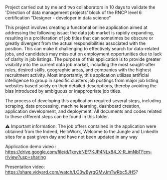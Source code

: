 Project carried out by me and two collaborators in 10 days to validate the 'Direction of data management projects' block of the RNCP level 6 certification "Designer - developer in data science"

This project involves creating a functional online application aimed at addressing the following issue: the data job market is rapidly expanding, resulting in a proliferation of job titles that can sometimes be obscure or greatly divergent from the actual responsibilities associated with the position. This can make it challenging to effectively search for data-related jobs, and candidates may miss out on employment opportunities due to lack of clarity in job listings. The purpose of this application is to provide greater visibility into the current data job market, including the most sought-after roles, desired skills, geographic areas, and companies with the highest recruitment activity. Most importantly, this application utilizes artificial intelligence to group in specific clusters job postings from major job listing websites based solely on their detailed descriptions, thereby avoiding the bias introduced by ambiguous or inappropriate job titles.

The process of developing this application required several steps, including scraping, data processing, machine learning, dashboard creation, application development, and deployment. All documents and codes related to these different steps can be found in this folder.


⚠️ Important information: The job offers contained in the application were obtained from the Indeed, HelloWork, Welcome to the Jungle and LinkedIn sites for a past given day and have not been updated in any way

Application demo video : https://drive.google.com/file/d/1koybNEf7KJP4NLx84_X-R_imNbTFcm-r/view?usp=sharing

Presentation video: https://share.vidyard.com/watch/LC3wByrgGMvJmTwRbc5JH5?
